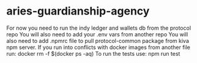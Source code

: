 # aries-guardianship-agency

For now you need to run the indy ledger and wallets db from the protocol repo
You will also need to add your .env vars from another repo
You will also need to add .npmrc file to pull protocol-common package from kiva npm server.
If you run into conflicts with docker images from another file run: docker rm -f $(docker ps -aq)
To run the tests use: npm run test
